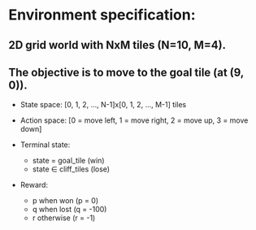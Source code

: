 # Environment specification:

## 2D grid world with NxM tiles (N=10, M=4).

## The objective is to move to the goal tile (at (9, 0)).

- State space: [0, 1, 2, ..., N-1]x[0, 1, 2, ..., M-1] tiles

- Action space: [0 = move left, 1 = move right, 2 = move up, 3 = move down]

- Terminal state:
    - state = goal_tile (win)
    - state ∈ cliff_tiles (lose)

- Reward:
    - p when won (p = 0)
    - q when lost (q = -100)
    - r otherwise (r = -1)
